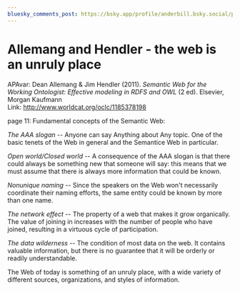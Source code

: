 ```yaml
---
bluesky_comments_post: https://bsky.app/profile/anderbill.bsky.social/post/3lizktf7wj32d
---
```

# Allemang and Hendler - the web is an unruly place


APAvar: Dean Allemang & Jim Hendler (2011). _Semantic Web for the Working Ontologist: Effective modeling in RDFS and OWL_ (2 ed). Elsevier, Morgan Kaufmann  
Link: <http://www.worldcat.org/oclc/1185378198>  

page 11: Fundamental concepts of the Semantic Web:  

*The AAA slogan* -- Anyone can say Anything about Any topic. One of the basic tenets of the Web in general and the Semantice Web in particular.  

*Open world/Closed world* -- A consequence of the AAA slogan is that there could always be something new that someone will say: this means that we must assume that there is always more information that could be known.  

*Nonunique naming* -- Since the speakers on the Web won't necessarily coordinate their naming efforts, the same entity could be known by more than one name.  

*The network effect* -- The property of a web that makes it grow organically. The value of joining in increases with the number of people who have joined, resulting in a virtuous cycle of participation.  

*The data wilderness* -- The condition of most data on the web. It contains valuable information, but there is no guarantee that it will be orderly or readily understandable.  

The Web of today is something of an unruly place, with a wide variety of different sources, organizations, and styles of information.  

